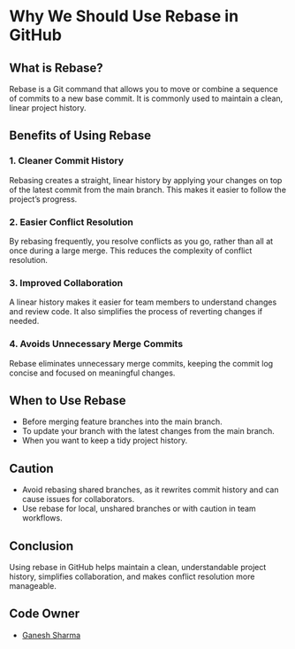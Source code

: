 # Why We Should Use Rebase in GitHub

## What is Rebase?

Rebase is a Git command that allows you to move or combine a sequence of commits to a new base commit. It is commonly used to maintain a clean, linear project history.

## Benefits of Using Rebase

### 1. Cleaner Commit History

Rebasing creates a straight, linear history by applying your changes on top of the latest commit from the main branch. This makes it easier to follow the project’s progress.

### 2. Easier Conflict Resolution

By rebasing frequently, you resolve conflicts as you go, rather than all at once during a large merge. This reduces the complexity of conflict resolution.

### 3. Improved Collaboration

A linear history makes it easier for team members to understand changes and review code. It also simplifies the process of reverting changes if needed.

### 4. Avoids Unnecessary Merge Commits

Rebase eliminates unnecessary merge commits, keeping the commit log concise and focused on meaningful changes.

## When to Use Rebase

- Before merging feature branches into the main branch.
- To update your branch with the latest changes from the main branch.
- When you want to keep a tidy project history.

## Caution

- Avoid rebasing shared branches, as it rewrites commit history and can cause issues for collaborators.
- Use rebase for local, unshared branches or with caution in team workflows.

## Conclusion

Using rebase in GitHub helps maintain a clean, understandable project history, simplifies collaboration, and makes conflict resolution more manageable.

## Code Owner

- [Ganesh Sharma](ganeshkithana@gmail.com)
